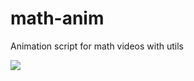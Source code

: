 # math-anim
Animation script for math videos with utils

<img src="https://github.com/KendySong/math-anim/blob/main/assets/example.gif"></img>
